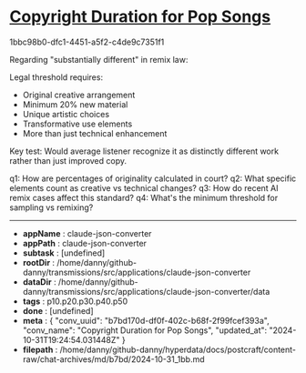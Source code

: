 # [Copyright Duration for Pop Songs](https://claude.ai/chat/b7bd170d-df0f-402c-b68f-2f99fcef393a)

1bbc98b0-dfc1-4451-a5f2-c4de9c7351f1

 Regarding "substantially different" in remix law:

Legal threshold requires:
- Original creative arrangement
- Minimum 20% new material
- Unique artistic choices
- Transformative use elements
- More than just technical enhancement

Key test: Would average listener recognize it as distinctly different work rather than just improved copy.

q1: How are percentages of originality calculated in court?
q2: What specific elements count as creative vs technical changes?
q3: How do recent AI remix cases affect this standard?
q4: What's the minimum threshold for sampling vs remixing?

---

* **appName** : claude-json-converter
* **appPath** : claude-json-converter
* **subtask** : [undefined]
* **rootDir** : /home/danny/github-danny/transmissions/src/applications/claude-json-converter
* **dataDir** : /home/danny/github-danny/transmissions/src/applications/claude-json-converter/data
* **tags** : p10.p20.p30.p40.p50
* **done** : [undefined]
* **meta** : {
  "conv_uuid": "b7bd170d-df0f-402c-b68f-2f99fcef393a",
  "conv_name": "Copyright Duration for Pop Songs",
  "updated_at": "2024-10-31T19:24:54.031448Z"
}
* **filepath** : /home/danny/github-danny/hyperdata/docs/postcraft/content-raw/chat-archives/md/b7bd/2024-10-31_1bb.md